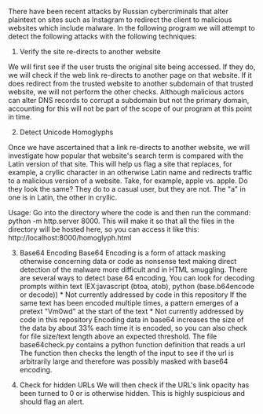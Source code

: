 There have been recent attacks by Russian cybercriminals that alter plaintext on sites such as Instagram to redirect the client to malicious websites which include malware.
In the following program we will attempt to detect the following attacks with the following techniques:

1. Verify the site re-directs to another website

We will first see if the user trusts the original site being accessed. If they do, we will check if the web link re-directs to another page on that website. If it does redirect from the trusted website to another subdomain of that trusted website, we will not perform the other checks. Although malicious actors can alter DNS records to corrupt a subdomain but not the primary domain, accounting for this will not be part of the scope of our program at this point in time.

2. Detect Unicode Homoglyphs

Once we have ascertained that a link re-directs to another website, we will investigate how popular that website's search term is compared with the Latin version of that site.
This will help us flag a site that replaces, for example, a cryllic character in an otherwise Latin name and redirects traffic to a malicious version of a website.
Take, for example, apple vs. аррlе. Do they look the same? They do to a casual user, but they are not. The "a" in one is in Latin, the other in cryllic.

Usage:
Go into the directory where the code is and then run the command: python -m http.server 8000.
This will make it so that all the files in the directory will be hosted here, so you can access it like this: http://localhost:8000/homoglyph.html

3. Base64 Encoding
Base64 Encoding is a form of attack masking otherwise concerning data or code as nonsense text making direct detection of the malware more difficult and in HTML smuggling.
There are several ways to detect base 64 encoding,
   You can look for decoding prompts within text (EX:javascript (btoa, atob), python (base.b64encode or decode)) * Not currently addressed by code in this repository
   If the same text has been encoded multiple times, a pattern emerges of a pretext "Vm0wd" at the start of the text * Not currently addressed by code in this repository
   Encoding data in base64 increases the size of the data by about 33% each time it is encoded, so you can also check for file size/text length above an expected threshold.
The file base64check.py contains a python function definition that reads a url
The function then checks the length of the input to see if the url is arbitrarily large and therefore was possibly masked with base64 encoding.



5. Check for hidden URLs
We will then check if the URL's link opacity has been turned to 0 or is otherwise hidden. This is highly suspicious and should flag an alert.
